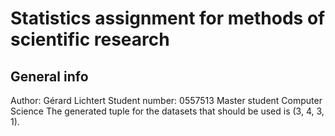 # Statistics assignment for methods of scientific research

## General info

Author: Gérard Lichtert
Student number: 0557513
Master student Computer Science
The generated tuple for the datasets that should be used is (3, 4, 3, 1).

